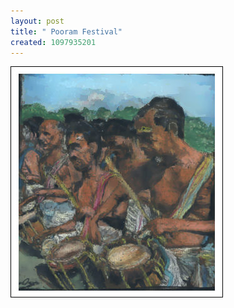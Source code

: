 ```yaml
--- 
layout: post
title: " Pooram Festival"
created: 1097935201
---
```

<img src="/files/kerala_drummer_blog.jpg" alt="kerala drummers during pooram festival">
